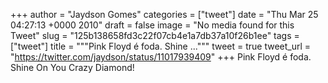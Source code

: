 
+++
author = "Jaydson Gomes"
categories = ["tweet"]
date = "Thu Mar 25 04:27:13 +0000 2010"
draft = false
image = "No media found for this Tweet"
slug = "125b138658fd3c22f07cb4e1a7db37a10f26b1ee"
tags = ["tweet"]
title = """Pink Floyd é foda. Shine ..."""
tweet = true
tweet_url = "https://twitter.com/jaydson/status/11017939409"
+++
Pink Floyd é foda. Shine On You Crazy Diamond!
